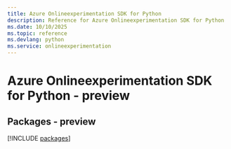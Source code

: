 ```yaml
---
title: Azure Onlineexperimentation SDK for Python
description: Reference for Azure Onlineexperimentation SDK for Python
ms.date: 10/10/2025
ms.topic: reference
ms.devlang: python
ms.service: onlineexperimentation
---
```

# Azure Onlineexperimentation SDK for Python - preview
## Packages - preview
[!INCLUDE [packages](onlineexperimentation-index.md)]